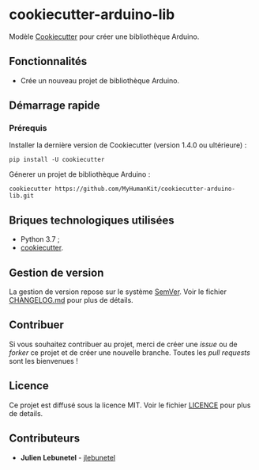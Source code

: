 # cookiecutter-arduino-lib
Modèle [Cookiecutter](https://github.com/audreyr/cookiecutter) pour créer une bibliothèque Arduino.

## Fonctionnalités
 * Crée un nouveau projet de bibliothèque Arduino.

## Démarrage rapide

### Prérequis
Installer la dernière version de Cookiecutter (version 1.4.0 ou ultérieure) :

```
pip install -U cookiecutter
```

Génerer un projet de bibliothèque Arduino :

```
cookiecutter https://github.com/MyHumanKit/cookiecutter-arduino-lib.git
```

## Briques technologiques utilisées
 * Python 3.7 ;
 * [cookiecutter](https://github.com/audreyr/cookiecutter).

## Gestion de version
La gestion de version repose sur le système [SemVer](http://semver.org/). Voir le fichier [CHANGELOG.md](CHANGELOG.md) pour plus de détails.

## Contribuer
Si vous souhaitez contribuer au projet, merci de créer une _issue_ ou de _forker_ ce projet et de créer une nouvelle branche. Toutes les _pull requests_ sont les bienvenues !

## Licence
Ce projet est diffusé sous la licence MIT. Voir le fichier [LICENCE](LICENCE) pour plus de details.

## Contributeurs
 * **Julien Lebunetel** - [jlebunetel](https://github.com/jlebunetel)
